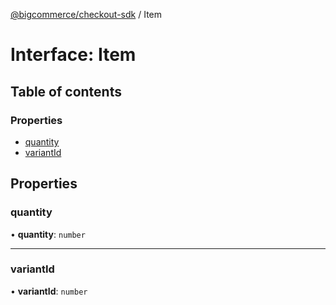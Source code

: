 [@bigcommerce/checkout-sdk](../README.md) / Item

# Interface: Item

## Table of contents

### Properties

- [quantity](Item.md#quantity)
- [variantId](Item.md#variantid)

## Properties

### quantity

• **quantity**: `number`

___

### variantId

• **variantId**: `number`
